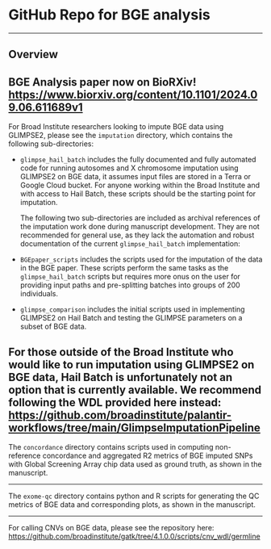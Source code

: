 # GitHub Repo for BGE analysis 
---

## Overview 

BGE Analysis paper now on BioRXiv! 
https://www.biorxiv.org/content/10.1101/2024.09.06.611689v1
---

For Broad Institute researchers looking to impute BGE data using GLIMPSE2, please see the `imputation` directory, which contains the following sub-directories:

- `glimpse_hail_batch` includes the fully documented and fully automated code for running autosomes and X chromosome imputation using GLIMPSE2 on BGE data, it assumes input files are stored in a Terra or Google Cloud bucket. For anyone working within the Broad Institute and with access to Hail Batch, these scripts should be the starting point for imputation.
  
  The following two sub-directories are included as archival references of the imputation work done during manuscript development. They are not recommended for general use, as they lack the automation and robust documentation of the current `glimpse_hail_batch` implementation:
  
- `BGEpaper_scripts` includes the scripts used for the imputation of the data in the BGE paper. These scripts perform the same tasks as the `glimpse_hail_batch` scripts but requires more onus on the user for providing input paths and pre-splitting batches into groups of 200 individuals.
- `glimpse_comparison` includes the initial scripts used in implementing GLIMPSE2 on Hail Batch and testing the GLIMPSE parameters on a subset of BGE data.

For those outside of the Broad Institute who would like to run imputation using GLIMPSE2 on BGE data, Hail Batch is unfortunately not an option that is currently available. We recommend following the WDL provided here instead: https://github.com/broadinstitute/palantir-workflows/tree/main/GlimpseImputationPipeline 
---

The `concordance` directory contains scripts used in computing non-reference concordance and aggregated R2 metrics of BGE imputed SNPs with Global Screening Array chip data used as ground truth, as shown in the manuscript. 

---

The `exome-qc` directory contains python and R scripts for generating the QC metrics of BGE data and corresponding plots, as shown in the manuscript. 

---

For calling CNVs on BGE data, please see the repository here: https://github.com/broadinstitute/gatk/tree/4.1.0.0/scripts/cnv_wdl/germline 


